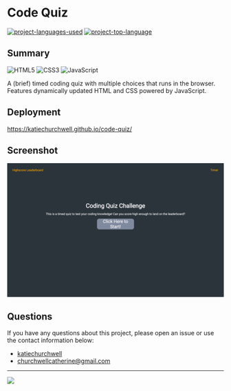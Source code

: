 # Code Quiz
  [![project-languages-used](https://img.shields.io/github/languages/count/katiechurchwell/code-quiz?color=important)](https://github.com/katiechurchwell/code-quiz)
  [![project-top-language](https://img.shields.io/github/languages/top/katiechurchwell/code-quiz?color=blueviolet)](https://github.com/katiechurchwell/code-quiz)


## Summary
![HTML5](https://img.shields.io/badge/html5-%23E34F26.svg?style=flat&logo=html5&logoColor=white)
![CSS3](https://img.shields.io/badge/css3-%231572B6.svg?style=flat&logo=css3&logoColor=white)
![JavaScript](https://img.shields.io/badge/JavaScript_ES6-%23323330.svg?style=flat&logo=javascript&logoColor=%23F7DF1E)

A (brief) timed coding quiz with multiple choices that runs in the browser. Features dynamically updated HTML and CSS powered by JavaScript.

## Deployment
https://katiechurchwell.github.io/code-quiz/

## Screenshot
![A screenshot of the code quiz.](assets/images/screenshot.png)

## Questions
  If you have any questions about this project, please open an issue or use the contact information below:
  * [katiechurchwell](https://www.github.com/katiechurchwell)
  * [churchwellcatherine@gmail.com](mailto:churchwellcatherine@gmail.com)


---
  ![](https://img.shields.io/badge/license-MIT-blue)
